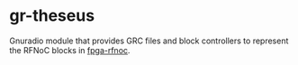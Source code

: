 # gr-theseus

Gnuradio module that provides GRC files and block controllers to
represent the RFNoC blocks in [fpga-rfnoc](../fpga-rfnoc).

